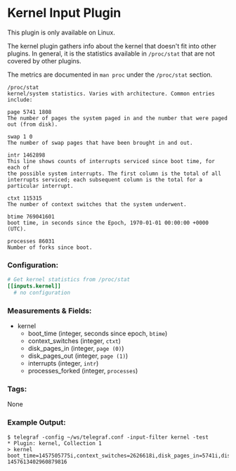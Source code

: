 # Kernel Input Plugin

This plugin is only available on Linux.

The kernel plugin gathers info about the kernel that doesn't fit into other
plugins. In general, it is the statistics available in `/proc/stat` that are
not covered by other plugins.

The metrics are documented in `man proc` under the `/proc/stat` section.

```
/proc/stat
kernel/system statistics. Varies with architecture. Common entries include:

page 5741 1808
The number of pages the system paged in and the number that were paged out (from disk).

swap 1 0
The number of swap pages that have been brought in and out.

intr 1462898
This line shows counts of interrupts serviced since boot time, for each of
the possible system interrupts. The first column is the total of all
interrupts serviced; each subsequent column is the total for a particular interrupt.

ctxt 115315
The number of context switches that the system underwent.

btime 769041601
boot time, in seconds since the Epoch, 1970-01-01 00:00:00 +0000 (UTC).

processes 86031
Number of forks since boot.
```

### Configuration:

```toml
# Get kernel statistics from /proc/stat
[[inputs.kernel]]
  # no configuration
```

### Measurements & Fields:

- kernel
    - boot_time (integer, seconds since epoch, `btime`)
    - context_switches (integer, `ctxt`)
    - disk_pages_in (integer, `page (0)`)
    - disk_pages_out (integer, `page (1)`)
    - interrupts (integer, `intr`)
    - processes_forked (integer, `processes`)

### Tags:

None

### Example Output:

```
$ telegraf -config ~/ws/telegraf.conf -input-filter kernel -test
* Plugin: kernel, Collection 1
> kernel boot_time=1457505775i,context_switches=2626618i,disk_pages_in=5741i,disk_pages_out=1808i,interrupts=1472736i,processes_forked=10673i 1457613402960879816
```
